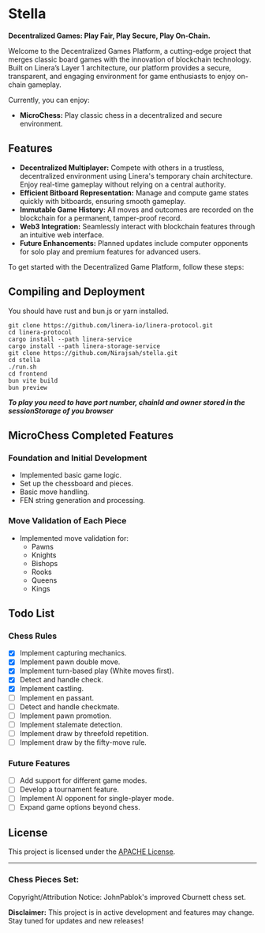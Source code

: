 # Stella

**Decentralized Games: Play Fair, Play Secure, Play On-Chain.**

Welcome to the Decentralized Games Platform, a cutting-edge project that merges classic board games with the innovation of blockchain technology. Built on Linera’s Layer 1 architecture, our platform provides a secure, transparent, and engaging environment for game enthusiasts to enjoy on-chain gameplay.

Currently, you can enjoy:

- **MicroChess:** Play classic chess in a decentralized and secure environment.

## Features

- **Decentralized Multiplayer:** Compete with others in a trustless, decentralized environment using Linera's temporary chain architecture. Enjoy real-time gameplay without relying on a central authority.
- **Efficient Bitboard Representation:** Manage and compute game states quickly with bitboards, ensuring smooth gameplay.
- **Immutable Game History:** All moves and outcomes are recorded on the blockchain for a permanent, tamper-proof record.
- **Web3 Integration:** Seamlessly interact with blockchain features through an intuitive web interface.
- **Future Enhancements:** Planned updates include computer opponents for solo play and premium features for advanced users.

To get started with the Decentralized Game Platform, follow these steps:

## Compiling and Deployment

You should have rust and bun.js or yarn installed.

```
git clone https://github.com/linera-io/linera-protocol.git
cd linera-protocol
cargo install --path linera-service
cargo install --path linera-storage-service
git clone https://github.com/Nirajsah/stella.git
cd stella
./run.sh
cd frontend
bun vite build
bun preview
```

**_To play you need to have port number, chainId and owner stored in the sessionStorage of you browser_**

## MicroChess Completed Features

### Foundation and Initial Development

- Implemented basic game logic.
- Set up the chessboard and pieces.
- Basic move handling.
- FEN string generation and processing.

### Move Validation of Each Piece

- Implemented move validation for:
  - Pawns
  - Knights
  - Bishops
  - Rooks
  - Queens
  - Kings

## Todo List

### Chess Rules

- [x] Implement capturing mechanics.
- [x] Implement pawn double move.
- [x] Implement turn-based play (White moves first).
- [x] Detect and handle check.
- [x] Implement castling.
- [ ] Implement en passant.
- [ ] Detect and handle checkmate.
- [ ] Implement pawn promotion.
- [ ] Implement stalemate detection.
- [ ] Implement draw by threefold repetition.
- [ ] Implement draw by the fifty-move rule.

### Future Features

- [ ] Add support for different game modes.
- [ ] Develop a tournament feature.
- [ ] Implement AI opponent for single-player mode.
- [ ] Expand game options beyond chess.

## License

This project is licensed under the [APACHE License](LICENSE).

---

### Chess Pieces Set:

Copyright/Attribution Notice:
JohnPablok's improved Cburnett chess set.

**Disclaimer:** This project is in active development and features may change. Stay tuned for updates and new releases!
